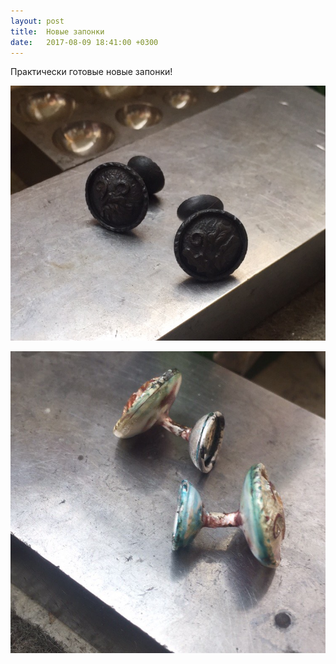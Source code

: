 ```yaml
---
layout: post
title:  Новые запонки
date:   2017-08-09 18:41:00 +0300
---
```


Практически готовые новые запонки!

![запонки женские](/assets/img/posts/001/1.jpg)

![запонки женские](/assets/img/posts/001/2.jpg)
